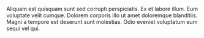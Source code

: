 Aliquam est quisquam sunt sed corrupti perspiciatis. Ex et labore illum. Eum voluptate velit cumque. Dolorem corporis illo ut amet doloremque blanditiis. Magni a tempore est deserunt sunt molestias. Odio eveniet voluptatum eum sequi vel qui.